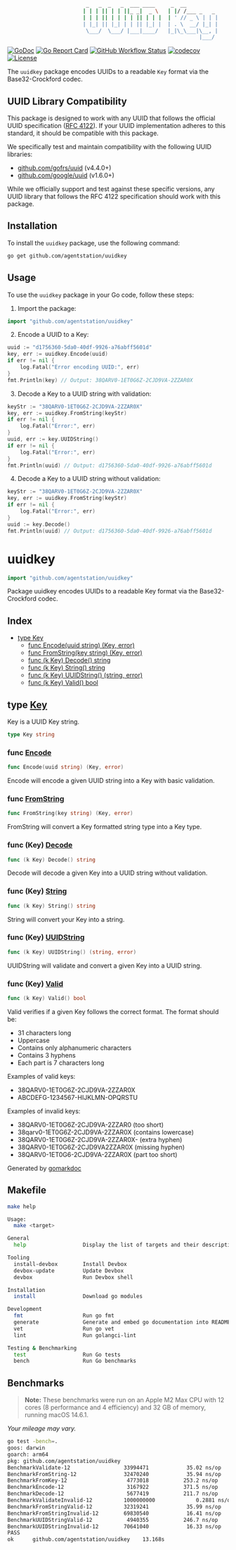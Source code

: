```sh
                         _   _  _   _  ___ ____     _  __          
                        | | | || | | ||_ _|  _ \   | |/ /___ _   _ 
                        | | | || | | | | || | | |  | ' // _ \ | | |
                        | |_| || |_| | | || |_| |  | . \  __/ |_| |
                         \___/  \___/ |___|____/   |_|\_\___|\__, |
                                                             |___/ 
```
<!-- [![Sourcegraph](https://sourcegraph.com/github.com/agentstation/uuidkey/-/badge.svg?style=flat-square)](https://sourcegraph.com/github.com/agentstation/uuidkey?badge) -->
[![GoDoc](http://img.shields.io/badge/go-documentation-blue.svg?style=flat-square)](https://pkg.go.dev/github.com/agentstation/uuidkey)
[![Go Report Card](https://goreportcard.com/badge/github.com/agentstation/uuidkey?style=flat-square)](https://goreportcard.com/report/github.com/agentstation/uuidkey)
[![GitHub Workflow Status](https://img.shields.io/github/actions/workflow/status/agentstation/uuidkey/ci.yaml?style=flat-square)](https://github.com/agentstation/uuidkey/actions)
[![codecov](https://codecov.io/gh/agentstation/uuidkey/branch/master/graph/badge.svg?token=35UM5QX1Q3)](https://codecov.io/gh/agentstation/uuidkey)
[![License](http://img.shields.io/badge/license-mit-blue.svg?style=flat-square)](https://raw.githubusercontent.com/agentstation/uuidkey/master/LICENSE)
<!-- [![Forum](https://img.shields.io/badge/community-forum-00afd1.svg?style=flat-square)](https://github.com/agentstation/uuidkey/discussions) -->
<!-- [![Twitter](https://img.shields.io/badge/twitter-@agentstationHQ-55acee.svg?style=flat-square)](https://twitter.com/agentstationHQ) -->

The `uuidkey` package encodes UUIDs to a readable `Key` format via the Base32-Crockford codec.

## UUID Library Compatibility

This package is designed to work with any UUID that follows the official UUID specification ([RFC 4122](https://tools.ietf.org/html/rfc4122)). If your UUID implementation adheres to this standard, it should be compatible with this package.

We specifically test and maintain compatibility with the following UUID libraries:

- [github.com/gofrs/uuid](https://github.com/gofrs/uuid) (v4.4.0+)
- [github.com/google/uuid](https://github.com/google/uuid) (v1.6.0+)

While we officially support and test against these specific versions, any UUID library that follows the RFC 4122 specification should work with this package.

## Installation

To install the `uuidkey` package, use the following command:

```sh
go get github.com/agentstation/uuidkey
```

## Usage

To use the `uuidkey` package in your Go code, follow these steps:

1. Import the package:

```go
import "github.com/agentstation/uuidkey"
```

2. Encode a UUID to a Key:

```go
uuid := "d1756360-5da0-40df-9926-a76abff5601d"
key, err := uuidkey.Encode(uuid)
if err != nil {
    log.Fatal("Error encoding UUID:", err)
}
fmt.Println(key) // Output: 38QARV0-1ET0G6Z-2CJD9VA-2ZZAR0X
```

3. Decode a Key to a UUID string with validation:

```go
keyStr := "38QARV0-1ET0G6Z-2CJD9VA-2ZZAR0X"
key, err := uuidkey.FromString(keyStr)
if err != nil {
    log.Fatal("Error:", err)
}
uuid, err := key.UUIDString()
if err != nil {
    log.Fatal("Error:", err)
}
fmt.Println(uuid) // Output: d1756360-5da0-40df-9926-a76abff5601d
```

4. Decode a Key to a UUID string without validation:

```go
keyStr := "38QARV0-1ET0G6Z-2CJD9VA-2ZZAR0X"
key, err := uuidkey.FromString(keyStr)
if err != nil {
    log.Fatal("Error:", err)
}
uuid := key.Decode()
fmt.Println(uuid) // Output: d1756360-5da0-40df-9926-a76abff5601d
```


<!-- gomarkdoc:embed:start -->

<!-- Code generated by gomarkdoc. DO NOT EDIT -->

# uuidkey

```go
import "github.com/agentstation/uuidkey"
```

Package uuidkey encodes UUIDs to a readable Key format via the Base32\-Crockford codec.

## Index

- [type Key](<#Key>)
  - [func Encode\(uuid string\) \(Key, error\)](<#Encode>)
  - [func FromString\(key string\) \(Key, error\)](<#FromString>)
  - [func \(k Key\) Decode\(\) string](<#Key.Decode>)
  - [func \(k Key\) String\(\) string](<#Key.String>)
  - [func \(k Key\) UUIDString\(\) \(string, error\)](<#Key.UUIDString>)
  - [func \(k Key\) Valid\(\) bool](<#Key.Valid>)


<a name="Key"></a>
## type [Key](<https://github.com/agentstation/uuidkey/blob/master/uuidkey.go#L16>)

Key is a UUID Key string.

```go
type Key string
```

<a name="Encode"></a>
### func [Encode](<https://github.com/agentstation/uuidkey/blob/master/codec.go#L27>)

```go
func Encode(uuid string) (Key, error)
```

Encode will encode a given UUID string into a Key with basic validation.

<a name="FromString"></a>
### func [FromString](<https://github.com/agentstation/uuidkey/blob/master/uuidkey.go#L24>)

```go
func FromString(key string) (Key, error)
```

FromString will convert a Key formatted string type into a Key type.

<a name="Key.Decode"></a>
### func \(Key\) [Decode](<https://github.com/agentstation/uuidkey/blob/master/codec.go#L56>)

```go
func (k Key) Decode() string
```

Decode will decode a given Key into a UUID string without validation.

<a name="Key.String"></a>
### func \(Key\) [String](<https://github.com/agentstation/uuidkey/blob/master/uuidkey.go#L19>)

```go
func (k Key) String() string
```

String will convert your Key into a string.

<a name="Key.UUIDString"></a>
### func \(Key\) [UUIDString](<https://github.com/agentstation/uuidkey/blob/master/uuidkey.go#L77>)

```go
func (k Key) UUIDString() (string, error)
```

UUIDString will validate and convert a given Key into a UUID string.

<a name="Key.Valid"></a>
### func \(Key\) [Valid](<https://github.com/agentstation/uuidkey/blob/master/uuidkey.go#L50>)

```go
func (k Key) Valid() bool
```

Valid verifies if a given Key follows the correct format. The format should be:

- 31 characters long
- Uppercase
- Contains only alphanumeric characters
- Contains 3 hyphens
- Each part is 7 characters long

Examples of valid keys:

- 38QARV0\-1ET0G6Z\-2CJD9VA\-2ZZAR0X
- ABCDEFG\-1234567\-HIJKLMN\-OPQRSTU

Examples of invalid keys:

- 38QARV0\-1ET0G6Z\-2CJD9VA\-2ZZAR0 \(too short\)
- 38qarv0\-1ET0G6Z\-2CJD9VA\-2ZZAR0X \(contains lowercase\)
- 38QARV0\-1ET0G6Z\-2CJD9VA\-2ZZAR0X\- \(extra hyphen\)
- 38QARV0\-1ET0G6Z\-2CJD9VA2ZZAR0X \(missing hyphen\)
- 38QARV0\-1ET0G6\-2CJD9VA\-2ZZAR0X \(part too short\)

Generated by [gomarkdoc](<https://github.com/princjef/gomarkdoc>)


<!-- gomarkdoc:embed:end -->

## Makefile

```sh
make help

Usage:
  make <target>

General
  help                  Display the list of targets and their descriptions

Tooling
  install-devbox        Install Devbox
  devbox-update         Update Devbox
  devbox                Run Devbox shell

Installation
  install               Download go modules

Development
  fmt                   Run go fmt
  generate              Generate and embed go documentation into README.md
  vet                   Run go vet
  lint                  Run golangci-lint

Testing & Benchmarking
  test                  Run Go tests
  bench                 Run Go benchmarks
```

## Benchmarks

> **Note:** These benchmarks were run on an Apple M2 Max CPU with 12 cores (8 performance and 4 efficiency) and 32 GB of memory, running macOS 14.6.1.

*Your mileage may vary.*

```sh
go test -bench=.
goos: darwin
goarch: arm64
pkg: github.com/agentstation/uuidkey
BenchmarkValidate-12                 33994471            35.02 ns/op
BenchmarkFromString-12               32470240            35.94 ns/op
BenchmarkFromKey-12                   4773018           253.2 ns/op
BenchmarkEncode-12                    3167922           371.5 ns/op
BenchmarkDecode-12                    5677419           211.7 ns/op
BenchmarkValidateInvalid-12          1000000000             0.2881 ns/op
BenchmarkFromStringValid-12          32319241            35.99 ns/op
BenchmarkFromStringInvalid-12        69830540            16.41 ns/op
BenchmarkUUIDStringValid-12           4940355           246.7 ns/op
BenchmarkUUIDStringInvalid-12        70641040            16.33 ns/op
PASS
ok      github.com/agentstation/uuidkey    13.168s
```
